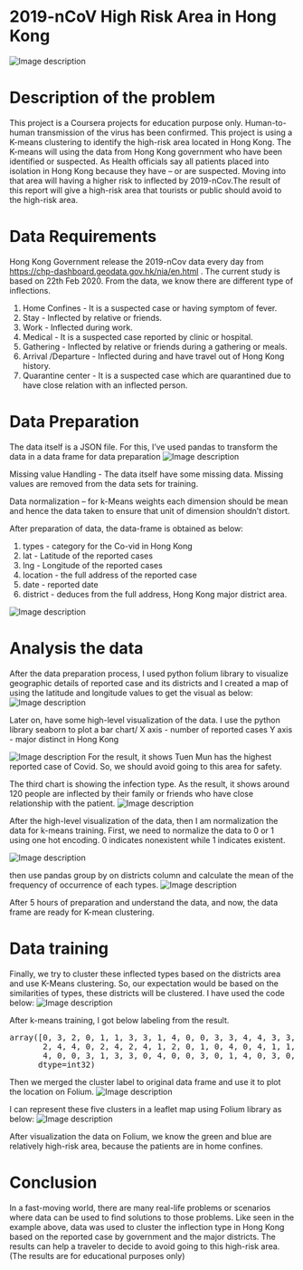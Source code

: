 # 2019-nCoV High Risk Area in Hong Kong 
![Image description](img/main.jpg)

# Description of the problem
This project is a Coursera projects for education purpose only. Human-to-human transmission of the virus has been confirmed. This project is using a K-means clustering to identify the high-risk area located in Hong Kong. The K-means will using the data from Hong Kong government who have been identified or suspected. As Health officials say all patients placed into isolation in Hong Kong because they have – or are suspected. Moving into that area will having a higher risk to inflected by 2019-nCov.The result of this report will give a high-risk area that tourists or public should avoid to the high-risk area.


# Data Requirements
Hong Kong Government release the 2019-nCov data every day from https://chp-dashboard.geodata.gov.hk/nia/en.html . The current study is based on 22th Feb 2020. From the data, we know there are different type of inflections.


1. Home Confines - It is a suspected case or having symptom of fever.
2. Stay - Inflected by relative or friends.
3. Work - Inflected during work.
4. Medical - It is a suspected case reported by clinic or hospital.
5. Gathering - Inflected by relative or friends during a gathering or meals.
6. Arrival /Departure - Inflected during and have travel out of Hong Kong history.
7. Quarantine center - It is a suspected case which are quarantined due to have close relation with an inflected person.



# Data Preparation

The data itself is a JSON file. For this, I’ve used pandas to transform the data in a data frame for data preparation
![Image description](img/PIC1.PNG)

Missing value Handling - The data itself have some missing data. Missing values are removed from the data sets for training.

Data normalization – for  k-Means weights each dimension should be mean and hence the data taken to ensure that unit of dimension shouldn’t distort.

After preparation of data, the data-frame is obtained as below:
1. types - category for the Co-vid in Hong Kong
2. lat - Latitude of the reported cases
3. lng - Longitude of the reported cases
4. location - the full address of the reported case
5. date - reported date
6. district - deduces from the full address, Hong Kong major district area.

![Image description](img/PIC2.PNG)


# Analysis the data 

After the data preparation process, I used python folium library to visualize geographic details of reported case and its
districts and I created a map of using the latitude and longitude values to get the visual as below:
![Image description](img/PIC3.PNG)

Later on, have some high-level visualization of the data. I use the python library seaborn to plot a bar chart/
X axis - number of reported cases
Y axis - major distinct in Hong Kong

![Image description](img/PIC4.PNG)
For the result, it shows Tuen Mun has the highest reported case of Covid. So, we should avoid going to this area for safety.

The third chart is showing the infection type. As the result, it shows around 120 people are inflected by their family or friends who have close relationship with the patient.
![Image description](img/PIC5.PNG)

After the high-level visualization of the data, then I am normalization the data for k-means training.
First, we need to normalize the data to 0 or 1 using one hot encoding. 0 indicates nonexistent while 1 indicates existent.

![Image description](img/PIC6.PNG)

then use pandas group by on districts column and calculate the mean of the frequency of occurrence of each types.
![Image description](img/PIC7.PNG)


After 5 hours of preparation and understand the data, and now, the data frame are ready for K-mean clustering.


# Data training

Finally, we try to cluster these inflected types based on the districts area and use K-Means clustering. So, our expectation would be based on the similarities of types, these districts will be clustered. I have used the code below:
![Image description](img/PIC8.PNG)

After k-means training, I got below labeling from the result.
<pre>
array([0, 3, 2, 0, 1, 1, 3, 3, 1, 4, 0, 0, 3, 3, 4, 4, 3, 3, 2, 1, 4, 0,
       2, 4, 4, 0, 2, 4, 2, 4, 1, 2, 0, 1, 0, 4, 0, 4, 1, 1, 3, 2, 0, 3,
       4, 0, 0, 3, 1, 3, 3, 0, 4, 0, 0, 3, 0, 1, 4, 0, 3, 0, 0, 3],
      dtype=int32)
</pre>

Then we merged the cluster label to original data frame and use it to plot the location on Folium.
![Image description](img/PIC10.PNG)

I can represent these five clusters in a leaflet map using Folium library as below:
![Image description](img/PIC9.PNG)

After visualization the data on Folium, we know the green and blue are relatively high-risk area, because the patients are in home confines.

# Conclusion
In a fast-moving world, there are many real-life problems or scenarios where data can be used to find solutions to those problems. Like seen in the example above, data was used to cluster the inflection type in Hong Kong based on the reported case by government and the major districts. The results can help a traveler to decide to avoid going to this high-risk area. 
(The results are for educational purposes only)






